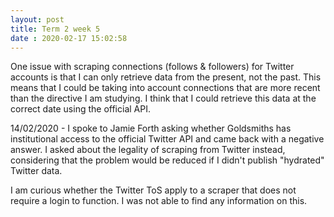 ```yaml
---
layout: post
title: Term 2 week 5
date : 2020-02-17 15:02:58
---
```


One issue with scraping connections (follows & followers) for Twitter accounts is that I can only retrieve data from the present, not the past. This means that I could be taking into account connections that are more recent than the directive I am studying. I think that I could retrieve this data at the correct date using the official API.

14/02/2020 - I spoke to Jamie Forth asking whether Goldsmiths has institutional access to the official Twitter API and came back with a negative answer. I asked about the legality of scraping from Twitter instead, considering that the problem would be reduced if I didn't publish "hydrated" Twitter data.

I am curious whether the Twitter ToS apply to a scraper that does not require a login to function. I was not able to find any information on this.